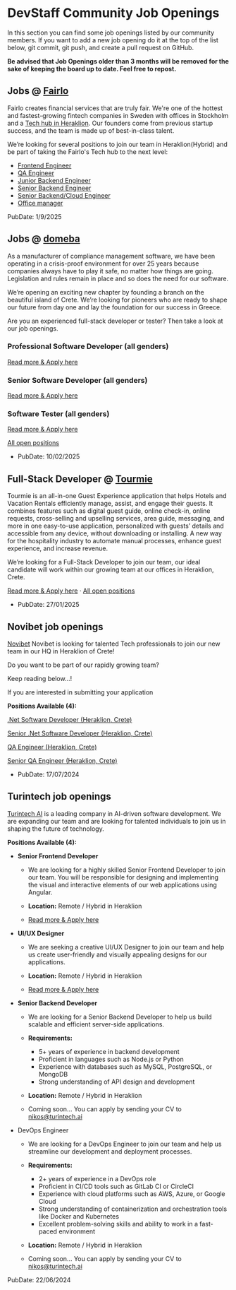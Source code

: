 # DevStaff Community Job Openings

In this section you can find some job openings listed by our community members.
If you want to add a new job opening do it at the top of the list below, git
commit, git push, and create a pull request on GitHub.

__Be advised that Job Openings older than 3 months will be removed for the sake
of keeping the board up to date. Feel free to repost.__

## Jobs @ [Fairlo](https://www.linkedin.com/company/fairlo)

Fairlo creates financial services that are truly fair. We're one of the hottest and fastest-growing fintech companies in Sweden with offices in Stockholm and a [Tech hub in Heraklion](https://careers.fairlo.se/locations/iraklio). Our founders come from previous startup success, and the team is made up of best-in-class talent.  

We’re looking for several positions to join our team in Heraklion(Hybrid) and be part of taking the Fairlo's Tech hub to the next level:

* [Frontend Engineer](https://careers.fairlo.se/jobs/5958504-frontend-engineer-react)
* [QA Engineer](https://careers.fairlo.se/jobs/5493964-quality-assurance-engineer)
* [Junior Backend Engineer](https://careers.fairlo.se/jobs/6373052-junior-backend-engineer)
* [Senior Backend Engineer](https://careers.fairlo.se/jobs/6361748-senior-backend-engineer)
* [Senior Backend/Cloud Engineer](https://careers.fairlo.se/jobs/5458965-senior-backend-engineer-with-an-interest-for-the-cloud)
* [Office manager](https://careers.fairlo.se/jobs/6360846-office-manager)

PubDate: 1/9/2025

## Jobs @ [domeba](https://www.domeba.com/en/)

As a manufacturer of compliance management software, we have been operating in a crisis-proof environment for over 25 years because companies always have to play it safe, no matter how things are going. Legislation and rules remain in place and so does the need for our software.

We’re opening an exciting new chapter by founding a branch on the beautiful island of Crete. We’re looking for pioneers who are ready to shape our future from day one and lay the foundation for our success in Greece. 

Are you an experienced full-stack developer or tester? Then take a look at our job openings.

### Professional Software Developer (all genders)

[Read more & Apply here](https://www.domeba.com/en/jobs/job-detail/position/1953361/)  

### Senior Software Developer (all genders)
[Read more & Apply here](https://www.domeba.com/en/jobs/job-detail/position/1953365/)  

### Software Tester (all genders)
[Read more & Apply here](https://www.domeba.com/en/jobs/job-detail/position/1950234/)  

[All open positions](https://www.domeba.com/en/jobs/)

* PubDate: 10/02/2025

## Full-Stack Developer @ [Tourmie](https://tourmie.com)

Tourmie is an all-in-one Guest Experience application that helps Hotels and Vacation Rentals efficiently manage, assist, and engage their guests. It combines features such as digital guest guide, online check-in, online requests, cross-selling and upselling services, area guide, messaging, and more in one easy-to-use application, personalized with guests’ details and accessible from any device, without downloading or installing. A new way for the hospitality industry to automate manual processes, enhance guest experience, and increase revenue.

We’re looking for a Full-Stack Developer to join our team, our ideal candidate will work within our growing team at our offices in Heraklion, Crete.

[Read more & Apply here](https://tourmie.com/careers/full-stack-developer)  ·   [All open positions](https://tourmie.com/careers)

* PubDate: 27/01/2025

## Novibet job openings
[Novibet](https://www.novibet.gr/) Novibet is looking for talented Tech professionals to join our new team in our HQ in Heraklion of Crete!

Do you want to be part of our rapidly growing team?

Keep reading below...!

If you are interested in submitting your application

__Positions Available (4):__

[.Net Software Developer (Heraklion, Crete)](https://apply.workable.com/novibet/j/0B51AD0B51/)

[Senior .Net Software Developer (Heraklion, Crete)](https://apply.workable.com/novibet/j/E005BB6CFD/)

[QA Engineer (Heraklion, Crete)](https://apply.workable.com/novibet/j/11FD25484E/)

[Senior QA Engineer (Heraklion, Crete)](https://apply.workable.com/novibet/j/AFB4EF3598/)

* PubDate: 17/07/2024

## Turintech job openings

[Turintech AI](https://www.turintech.ai/) is a leading company in AI-driven software development. We are expanding our team and are looking for talented individuals to join us in shaping the future of technology.

__Positions Available (4):__

- __Senior Frontend Developer__

  - We are looking for a highly skilled Senior Frontend Developer to join our team. You will be responsible for designing and implementing the visual and interactive elements of our web applications using Angular.

  - __Location:__ Remote / Hybrid in Heraklion

  - [Read more & Apply here](https://www.linkedin.com/jobs/view/3955330760)

- __UI/UX Designer__

  - We are seeking a creative UI/UX Designer to join our team and help us create user-friendly and visually appealing designs for our applications.

  - __Location:__ Remote / Hybrid in Heraklion

  - [Read more & Apply here](https://www.linkedin.com/jobs/view/3955326490)

- __Senior Backend Developer__

  - We are looking for a Senior Backend Developer to help us build scalable and efficient server-side applications.

  - __Requirements:__

    - 5+ years of experience in backend development
    - Proficient in languages such as Node.js or Python 
    - Experience with databases such as MySQL, PostgreSQL, or MongoDB
    - Strong understanding of API design and development

  - __Location:__ Remote / Hybrid in Heraklion

  - Coming soon... You can apply by sending your CV to [nikos@turintech.ai](mailto:nikos@turintech.ai)

- DevOps Engineer

  - We are looking for a DevOps Engineer to join our team and help us streamline our development and deployment processes.
  
  - __Requirements:__
    - 2+ years of experience in a DevOps role
    - Proficient in CI/CD tools such as GitLab CI or CircleCI
    - Experience with cloud platforms such as AWS, Azure, or Google Cloud
    - Strong understanding of containerization and orchestration tools like Docker and Kubernetes
    - Excellent problem-solving skills and ability to work in a fast-paced environment
  
  - __Location:__ Remote / Hybrid in Heraklion
  
  - Coming soon... You can apply by sending your CV to [nikos@turintech.ai](mailto:nikos@turintech.ai)

PubDate: 22/06/2024
